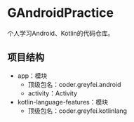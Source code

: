 # GAndroidPractice

个人学习Android、Kotlin的代码仓库。



## 项目结构

- app：模块
  - 顶级包名：coder.greyfei.android
  - activity：Activity
- kotlin-language-features：模块
  - 顶级包名：coder.greyfei.kotlinlang